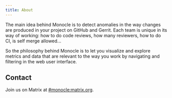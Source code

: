 ```yaml
---
title: About
---
```

The main idea behind Monocle is to detect anomalies in the way changes
are produced in your project on GitHub and Gerrit.
Each team is unique in its way of working: how to do code reviews, how
many reviewers, how to do CI, is self merge allowed...

So the philosophy behind Monocle is to let you visualize and explore
metrics and data that are relevant to the way you work by navigating
and filtering in the web user interface.

## Contact

Join us on Matrix at [#monocle:matrix.org](https://matrix.to/#/#monocle:matrix.org).
